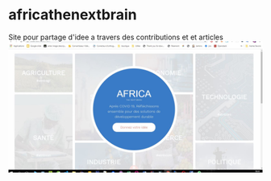 # africathenextbrain
Site pour partage d'idee a travers des contributions et et articles
![](Capture1.jpg)
